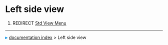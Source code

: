 # Left side view
1.  REDIRECT [Std View Menu](Std_View_Menu.md)



---
![](images/Right_arrow.png) [documentation index](../README.md) > Left side view
